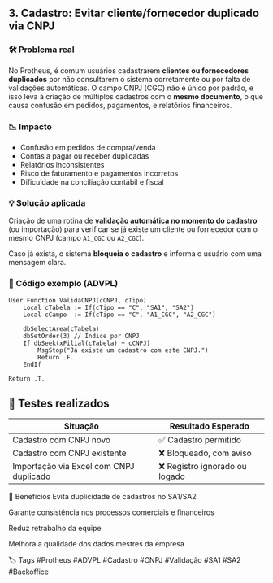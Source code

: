 ## 3. Cadastro: Evitar cliente/fornecedor duplicado via CNPJ

### 🛠 Problema real
No Protheus, é comum usuários cadastrarem **clientes ou fornecedores duplicados** por não consultarem o sistema corretamente ou por falta de validações automáticas. O campo CNPJ (CGC) não é único por padrão, e isso leva à criação de múltiplos cadastros com o **mesmo documento**, o que causa confusão em pedidos, pagamentos, e relatórios financeiros.

### 📉 Impacto
- Confusão em pedidos de compra/venda
- Contas a pagar ou receber duplicadas
- Relatórios inconsistentes
- Risco de faturamento e pagamentos incorretos
- Dificuldade na conciliação contábil e fiscal

### 💡 Solução aplicada
Criação de uma rotina de **validação automática no momento do cadastro** (ou importação) para verificar se já existe um cliente ou fornecedor com o mesmo CNPJ (campo `A1_CGC` ou `A2_CGC`).

Caso já exista, o sistema **bloqueia o cadastro** e informa o usuário com uma mensagem clara.

### 🧾 Código exemplo (ADVPL)
```advpl
User Function ValidaCNPJ(cCNPJ, cTipo)
    Local cTabela := If(cTipo == "C", "SA1", "SA2")
    Local cCampo  := If(cTipo == "C", "A1_CGC", "A2_CGC")

    dbSelectArea(cTabela)
    dbSetOrder(3) // Índice por CNPJ
    If dbSeek(xFilial(cTabela) + cCNPJ)
        MsgStop("Já existe um cadastro com este CNPJ.")
        Return .F.
    EndIf

Return .T.
```
## 🧪 Testes realizados

| Situação                          | Resultado Esperado                          |
|---------------------------------------|-----------------------------------------|
| Cadastro com CNPJ novo                | ✅ Cadastro permitido                   |
| Cadastro com CNPJ existente           | ❌ Bloqueado, com aviso                 |
| Importação via Excel com CNPJ duplicado | ❌ Registro ignorado ou logado        |

🎯 Benefícios
Evita duplicidade de cadastros no SA1/SA2

Garante consistência nos processos comerciais e financeiros

Reduz retrabalho da equipe

Melhora a qualidade dos dados mestres da empresa

🏷️ Tags
#Protheus #ADVPL #Cadastro #CNPJ #Validação #SA1 #SA2 #Backoffice
